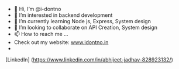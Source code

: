 - 👋 Hi, I’m @i-dontno
- 👀 I’m interested in backend development
- 🌱 I’m currently learning Node js, Express, System design
- 💞️ I’m looking to collaborate on API Creation, System design
- 📫 How to reach me ...
- Check out my website: www.idontno.in
- 
[LinkedIn] (https://www.linkedin.com/in/abhijeet-jadhav-828923132/)
<!---
i-dontno/i-dontno is a ✨ special ✨ repository because its `README.md` (this file) appears on your GitHub profile.
You can click the Preview link to take a look at your changes.
--->
